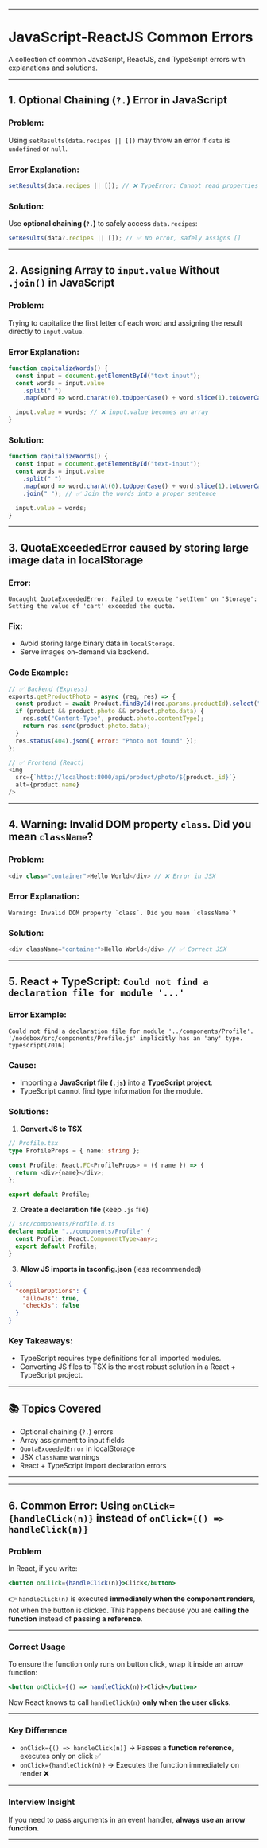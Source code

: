 
---

# JavaScript-ReactJS Common Errors

A collection of common JavaScript, ReactJS, and TypeScript errors with explanations and solutions.

---

## 1. Optional Chaining (`?.`) Error in JavaScript

### **Problem:**

Using `setResults(data.recipes || [])` may throw an error if `data` is `undefined` or `null`.

### **Error Explanation:**

```js
setResults(data.recipes || []); // ❌ TypeError: Cannot read properties of undefined (reading 'recipes')
```

### **Solution:**

Use **optional chaining (`?.`)** to safely access `data.recipes`:

```js
setResults(data?.recipes || []); // ✅ No error, safely assigns []
```

---

## 2. Assigning Array to `input.value` Without `.join()` in JavaScript

### **Problem:**

Trying to capitalize the first letter of each word and assigning the result directly to `input.value`.

### **Error Explanation:**

```js
function capitalizeWords() {
  const input = document.getElementById("text-input");
  const words = input.value
    .split(" ")
    .map(word => word.charAt(0).toUpperCase() + word.slice(1).toLowerCase());

  input.value = words; // ❌ input.value becomes an array
}
```

### **Solution:**

```js
function capitalizeWords() {
  const input = document.getElementById("text-input");
  const words = input.value
    .split(" ")
    .map(word => word.charAt(0).toUpperCase() + word.slice(1).toLowerCase())
    .join(" "); // ✅ Join the words into a proper sentence

  input.value = words;
}
```

---

## 3. QuotaExceededError caused by storing large image data in localStorage

### **Error:**

```text
Uncaught QuotaExceededError: Failed to execute 'setItem' on 'Storage': Setting the value of 'cart' exceeded the quota.
```

### **Fix:**

* Avoid storing large binary data in `localStorage`.
* Serve images on-demand via backend.

### **Code Example:**

```js
// ✅ Backend (Express)
exports.getProductPhoto = async (req, res) => {
  const product = await Product.findById(req.params.productId).select("photo");
  if (product && product.photo && product.photo.data) {
    res.set("Content-Type", product.photo.contentType);
    return res.send(product.photo.data);
  }
  res.status(404).json({ error: "Photo not found" });
};

// ✅ Frontend (React)
<img
  src={`http://localhost:8000/api/product/photo/${product._id}`}
  alt={product.name}
/>
```

---

## 4. Warning: Invalid DOM property `class`. Did you mean `className`?

### **Problem:**

```js
<div class="container">Hello World</div> // ❌ Error in JSX
```

### **Error Explanation:**

```
Warning: Invalid DOM property `class`. Did you mean `className`?
```

### **Solution:**

```js
<div className="container">Hello World</div> // ✅ Correct JSX
```

---

## 5. React + TypeScript: `Could not find a declaration file for module '...'`

### **Error Example:**

```text
Could not find a declaration file for module '../components/Profile'. 
'/nodebox/src/components/Profile.js' implicitly has an 'any' type. 
typescript(7016)
```

### **Cause:**

* Importing a **JavaScript file (`.js`)** into a **TypeScript project**.
* TypeScript cannot find type information for the module.

### **Solutions:**

1. **Convert JS to TSX**

```ts
// Profile.tsx
type ProfileProps = { name: string };

const Profile: React.FC<ProfileProps> = ({ name }) => {
  return <div>{name}</div>;
};

export default Profile;
```

2. **Create a declaration file** (keep `.js` file)

```ts
// src/components/Profile.d.ts
declare module "../components/Profile" {
  const Profile: React.ComponentType<any>;
  export default Profile;
}
```

3. **Allow JS imports in tsconfig.json** (less recommended)

```json
{
  "compilerOptions": {
    "allowJs": true,
    "checkJs": false
  }
}
```

### **Key Takeaways:**

* TypeScript requires type definitions for all imported modules.
* Converting JS files to TSX is the most robust solution in a React + TypeScript project.

---

## 📚 Topics Covered

* Optional chaining (`?.`) errors
* Array assignment to input fields
* `QuotaExceededError` in localStorage
* JSX `className` warnings
* React + TypeScript import declaration errors

---

---

## 6. Common Error: Using `onClick={handleClick(n)}` instead of `onClick={() => handleClick(n)}`

### Problem

In React, if you write:

```jsx
<button onClick={handleClick(n)}>Click</button>
```

👉 `handleClick(n)` is executed **immediately when the component renders**, not when the button is clicked.
This happens because you are **calling the function** instead of **passing a reference**.

---

### Correct Usage

To ensure the function only runs on button click, wrap it inside an arrow function:

```jsx
<button onClick={() => handleClick(n)}>Click</button>
```

Now React knows to call `handleClick(n)` **only when the user clicks**.

---

### Key Difference

* `onClick={() => handleClick(n)}` → Passes a **function reference**, executes only on click ✅
* `onClick={handleClick(n)}` → Executes the function immediately on render ❌

---

### Interview Insight

If you need to pass arguments in an event handler, **always use an arrow function**.

---

